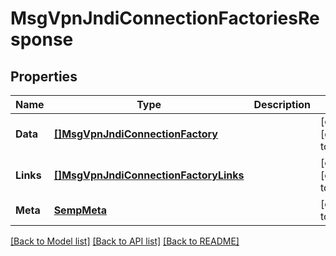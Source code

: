 # MsgVpnJndiConnectionFactoriesResponse

## Properties
Name | Type | Description | Notes
------------ | ------------- | ------------- | -------------
**Data** | [**[]MsgVpnJndiConnectionFactory**](MsgVpnJndiConnectionFactory.md) |  | [optional] [default to null]
**Links** | [**[]MsgVpnJndiConnectionFactoryLinks**](MsgVpnJndiConnectionFactoryLinks.md) |  | [optional] [default to null]
**Meta** | [**SempMeta**](SempMeta.md) |  | [default to null]

[[Back to Model list]](../README.md#documentation-for-models) [[Back to API list]](../README.md#documentation-for-api-endpoints) [[Back to README]](../README.md)


